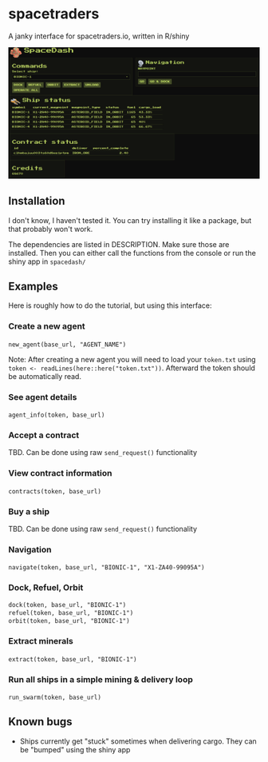 
# spacetraders

<!-- badges: start -->
<!-- badges: end -->

A janky interface for spacetraders.io, written in R/shiny

![Shiny interface](https://github.com/jwinget/spacetraders_R/blob/main/spacedash/www/img/screenshot.PNG?raw=true)

## Installation

I don't know, I haven't tested it.
You can try installing it like a package, but that probably won't work.

The dependencies are listed in DESCRIPTION. Make sure those are installed.
Then you can either call the functions from the console or run the shiny app in `spacedash/`

## Examples

Here is roughly how to do the tutorial, but using this interface:

### Create a new agent
`new_agent(base_url, "AGENT_NAME")`

Note: After creating a new agent you will need to load your `token.txt` using `token <- readLines(here::here("token.txt"))`. Afterward the token should be automatically read.

### See agent details
`agent_info(token, base_url)`

### Accept a contract
TBD. Can be done using raw `send_request()` functionality

### View contract information
`contracts(token, base_url)`

### Buy a ship
TBD. Can be done using raw `send_request()` functionality

### Navigation
`navigate(token, base_url, "BIONIC-1", "X1-ZA40-99095A")`

### Dock, Refuel, Orbit
```
dock(token, base_url, "BIONIC-1")
refuel(token, base_url, "BIONIC-1")
orbit(token, base_url, "BIONIC-1")
```

### Extract minerals
`extract(token, base_url, "BIONIC-1")`

### Run all ships in a simple mining & delivery loop
`run_swarm(token, base_url)`

## Known bugs

* Ships currently get "stuck" sometimes when delivering cargo. They can be "bumped" using the shiny app
